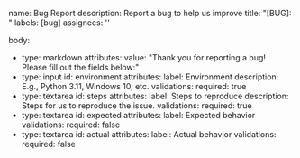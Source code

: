 name: Bug Report
description: Report a bug to help us improve
title: "[BUG]: "
labels: [bug]
assignees: ''

body:

  - type: markdown
    attributes:
      value: "Thank you for reporting a bug! Please fill out the fields below:"
  - type: input
    id: environment
    attributes:
      label: Environment
      description: E.g., Python 3.11, Windows 10, etc.
    validations:
      required: true
  - type: textarea
    id: steps
    attributes:
      label: Steps to reproduce
      description: Steps for us to reproduce the issue.
    validations:
      required: true
  - type: textarea
    id: expected
    attributes:
      label: Expected behavior
    validations:
      required: false
  - type: textarea
    id: actual
    attributes:
      label: Actual behavior
    validations:
      required: false
